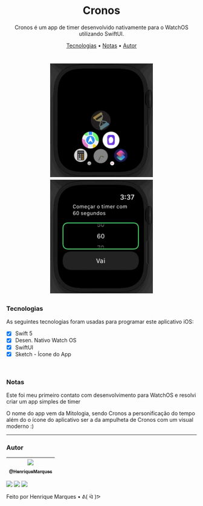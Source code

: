 <h1 align="center">
  Cronos
</h1>   

<p align="center"> Cronos é um app de timer desenvolvido nativamente para o WatchOS utilizando SwiftUI.
  
<p align="center">
 <a href="#tecnologias">Tecnologias</a> •
  <a href="#notas">Notas</a> •
  <a href="#autor">Autor</a> 
</p>

<h1 align="center">
  <img alt="gif" src="./Github Images/Open.gif" height="300" />
  <img alt="gif" src="./Github Images/watch.gif" height="300" />
    
 

</h1>

### Tecnologias

As seguintes tecnologias foram usadas para programar este aplicativo iOS:

* [x] Swift 5
* [x] Desen. Nativo Watch OS
* [x] SwiftUI
* [x] Sketch - Ícone do App
   
<br>

### Notas

Este foi meu primeiro contato com desenvolvimento para WatchOS e resolvi criar um app simples de timer 
   
O nome do app vem da Mitologia, sendo Cronos a personificação do tempo além do o ícone do aplicativo ser a da ampulheta de Cronos com um visual moderno :) 

---

### Autor 

| [<img src="https://avatars.githubusercontent.com/u/86681672?s=96&v=4" width=115><br><sub>@HenriqueMarques</sub>](https://github.com/RickyMarq) |
| :---: |

<a href = "mailto:henriquefmcosta75@gmail.com"><img src="https://img.shields.io/badge/-Gmail-%23333?style=for-the-badge&logo=gmail&logoColor=white" target="_blank"></a>
<a href="https://www.instagram.com/henrique_marques76/" target="_blank"><img src="https://img.shields.io/badge/-Instagram-%23E4405F?style=for-the-badge&logo=instagram&logoColor=white" target="_blank"></a> 
 <a href="https://www.linkedin.com/in/henrique-marques-5553581b5/" target="_blank"><img src="https://img.shields.io/badge/-LinkedIn-%230077B5?style=for-the-badge&logo=linkedin&logoColor=white" target="_blank"></a> 
 
Feito por Henrique Marques • ᕕ( ᐛ )ᕗ

